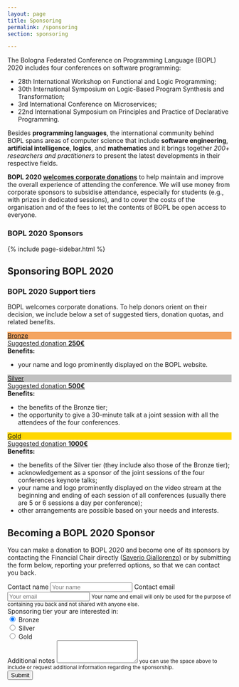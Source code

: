 ```yaml
---
layout: page
title: Sponsoring
permalink: /sponsoring
section: sponsoring

---
```


The Bologna Federated Conference on Programming Language (BOPL) 2020 includes four conferences on software programming:

- 28th International Workshop on Functional and Logic Programming;
- 30th International Symposium on Logic-Based Program Synthesis and Transformation;
- 3rd International Conference on Microservices;
- 22nd International Symposium on Principles and Practice of Declarative Programming.

Besides **programming languages**, the international community behind BOPL spans areas of computer science that include **software engineering**, **artificial intelligence**, **logics**, and **mathematics** and it brings together *200+ researchers and practitioners* to present the latest developments in their respective fields.

**BOPL 2020 [welcomes corporate donations](#bopl-2020-support-tiers)** to help maintain and improve the overall experience of attending the conference. We will use money from corporate sponsors to subsidise attendance, especially for students (e.g., with prizes in dedicated sessions), and to cover the costs of the organisation and of the fees to let the contents of BOPL be open access to everyone.

### BOPL 2020 Sponsors

{% include page-sidebar.html %}

<div class="mt-5"></div>

## Sponsoring BOPL 2020

### BOPL 2020 Support tiers

BOPL welcomes corporate donations. To help donors orient on their decision, we include below a set of suggested tiers, donation quotas, and related benefits.

<div class="card tierLink-bronze mt-3">
	<a href="#become-sponsor" class="text-reset"><div class="card-header" style="background-color:#f4a460;">
		Bronze
	</div></a>
	<a href="#become-sponsor" class="text-reset"><div class="card-header">
		Suggested donation <strong>250€</strong>
	</div></a>
	<div class="card-body">
		<strong>Benefits:</strong>
		<ul>
			<li>your name and logo prominently displayed on the BOPL website.</li>
		</ul>
	</div>
</div>

<div class="card tierLink-silver mt-2">
	<a href="#become-sponsor" class="text-reset"><div class="card-header" style="background-color:#c0c0c0;">Silver</div></a>
	<a href="#become-sponsor" class="text-reset"><div class="card-header">
		Suggested donation <strong>500€</strong>
	</div></a>
	<div class="card-body">
		<strong>Benefits:</strong>
		<ul>
			<li>the benefits of the Bronze tier;</li>
			<li>the opportunity to give a 30-minute talk at a joint session with all the attendees of the four conferences.</li>
		</ul>
	</div>
</div>

<div class="card tierLink-gold mt-2">
	<a href="#become-sponsor" class="text-reset">
	<div class="card-header" style="background-color:#ffd700;">
		Gold
	</div></a>
	<a href="#become-sponsor" class="text-reset"><div class="card-header">
		Suggested donation <strong>1000€</strong>
	</div></a>
	<div class="card-body">
		<strong>Benefits:</strong>
		<ul>
			<li>the benefits of the Silver tier (they include also those of the Bronze tier);</li>
			<li>acknowledgement as a sponsor of the joint sessions of the four conferences keynote talks;</li>
			<li>your name and logo prominently displayed on the video stream at the beginning and ending of each session of all conferences (usually there are 5 or 6 sessions a day per conference);</li>
			<li>other arrangements are possible based on your needs and interests.</li>
		</ul>
	</div>
</div>

<h2 class="mt-5" id="become-sponsor" >Becoming a BOPL 2020 Sponsor</h2>

You can make a donation to BOPL 2020 and become one of its sponsors by contacting the Financial Chair directly (<a href="mailto:saverio.giallorenzo@gmail.com?subject=Sponsoring%20BOPL%202020" target="_blank" class="btn btn-info btn-sm">Saverio Giallorenzo</a>) or by submitting the form below, reporting your preferred options, so that we can contact you back.

<form id="fs-frm" name="sponsing-contact-form" accept-charset="utf-8" action="https://formspree.io/saverio.giallorenzo@gmail.com" method="post">
  <div class="form-group">
    <label for="name">Contact name</label>
    <input type="text" class="form-control" id="name" name="contact" placeholder="Your name">
    <label class="mt-2" for="email">Contact email</label>
    <input type="email" class="form-control" id="email" aria-describedby="emailHelp" name="email" placeholder="Your email">
    <small id="emailHelp" class="form-text text-muted">Your name and email will only be used for the purpose of containing you back and not shared with anyone else.</small>
				<div class="mt-2"></div>
    <label for="exampleInputEmail1">Sponsoring tier your are interested in:</label>
				<div></div>
    <div class="form-check form-check-inline">
					<input class="form-check-input" type="radio" name="tierOption" id="bronze" value="bronze" checked>
					<label class="form-check-label" for="bronze">Bronze</label>
			</div>
			<div class="form-check form-check-inline">
					<input class="form-check-input" type="radio" name="tierOption" id="silver" value="silver">
					<label class="form-check-label" for="silver">Silver</label>
			</div>
			<div class="form-check form-check-inline">
					<input class="form-check-input" type="radio" name="tierOption" id="gold" value="gold">
					<label class="form-check-label" for="gold">Gold</label>
			</div>
			</div>
			<div class="form-group">
    <label for="notes">Additional notes</label>
				<textarea class="form-control" id="notes" name="notes" rows="3"></textarea>
    <small id="emailHelp" class="form-text text-muted">you can use the space above to include or request additional information regarding the sponsorship.</small>
				</div>
				<button type="submit" class="btn btn-primary">Submit</button>
</form>



<script>
$( ".tierLink-bronze" ).click(function() {
  $( "#bronze" ).trigger( "click" );
});
$( ".tierLink-silver" ).click(function() {
  $( "#silver" ).trigger( "click" );
});
$( ".tierLink-gold" ).click(function() {
		$( "#gold" ).trigger( "click" );
});
</script>
